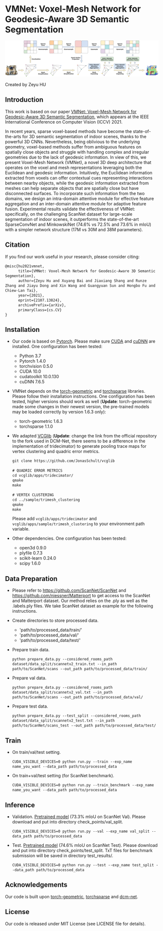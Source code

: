 # VMNet: Voxel-Mesh Network for Geodesic-Aware 3D Semantic Segmentation

![Framework Fig](docs/network_detailed.jpg)

Created by Zeyu HU

## Introduction
This work is based on our paper 
[VMNet: Voxel-Mesh Network for Geodesic-Aware 3D Semantic Segmentation](https://arxiv.org/abs/2107.13824),
which appears at the IEEE International Conference on Computer Vision (ICCV) 2021. 

In recent years, sparse voxel-based methods have become the state-of-the-arts for 3D semantic segmentation of indoor scenes, thanks to the powerful 3D CNNs. Nevertheless, being oblivious to the underlying geometry, voxel-based methods suffer from ambiguous features on spatially close objects and struggle with handling complex and irregular geometries due to the lack of geodesic information. In view of this, we present Voxel-Mesh Network (VMNet), a novel 3D deep architecture that operates on the voxel and mesh representations leveraging both the Euclidean and geodesic information. Intuitively, the Euclidean information extracted from voxels can offer contextual cues representing interactions between nearby objects, while the geodesic information extracted from meshes can help separate objects that are spatially close but have disconnected surfaces. To incorporate such information from the two domains, we design an intra-domain attentive module for effective feature aggregation and an inter-domain attentive module for adaptive feature fusion. Experimental results validate the effectiveness of VMNet: specifically, on the challenging ScanNet dataset for large-scale segmentation of indoor scenes, it outperforms the state-of-the-art SparseConvNet and MinkowskiNet (74.6% vs 72.5% and 73.6% in mIoU) with a simpler network structure (17M vs 30M and 38M parameters).

## Citation
If you find our work useful in your research, please consider citing:

    @misc{hu2021vmnet,
          title={VMNet: Voxel-Mesh Network for Geodesic-Aware 3D Semantic Segmentation}, 
          author={Zeyu Hu and Xuyang Bai and Jiaxiang Shang and Runze Zhang and Jiayu Dong and Xin Wang and Guangyuan Sun and Hongbo Fu and Chiew-Lan Tai},
          year={2021},
          eprint={2107.13824},
          archivePrefix={arXiv},
          primaryClass={cs.CV}
    }

## Installation
* Our code is based on <a href="https://pytorch.org/">Pytorch</a>. Please make sure <a href="https://docs.nvidia.com/cuda/cuda-installation-guide-linux/index.html">CUDA</a>  and <a href="https://docs.nvidia.com/deeplearning/sdk/cudnn-install/index.html">cuDNN</a> are installed. One configuration has been tested: 
     - Python 3.7
     - Pytorch 1.4.0
     - torchvision 0.5.0
     - CUDA 10.0
     - cudatoolkit 10.0.130
     - cuDNN 7.6.5

* VMNet depends on the <a href="https://github.com/rusty1s/pytorch_geometric">torch-geometric</a> and <a href="https://github.com/mit-han-lab/torchsparse">torchsparse</a> libraries. Please follow their installation instructions. One configuration has been tested, higher versions should work as well (**Update**: torch-geometric made some changes in their newest version, the pre-trained models may be loaded correctly by version 1.6.3 only):
     - torch-geometric 1.6.3
     - torchsparse 1.1.0

* We adapted <a href="https://github.com/JonasSchult/vcglib">VCGlib</a> (**Update**: change the link from the official repository to the fork used in DCM-Net, there seems to be a difference in the implementation of tridecimator) to generate pooling trace maps for vertex clustering and quadric error metrics.

      git clone https://github.com/JonasSchult/vcglib

      # QUADRIC ERROR METRICS
      cd vcglib/apps/tridecimator/
      qmake
      make

      # VERTEX CLUSTERING
      cd ../sample/trimesh_clustering
      qmake
      make

  Please add `vcglib/apps/tridecimator` and `vcglib/apps/sample/trimesh_clustering` to your environment path variable.

* Other dependencies. One configuration has been tested:
     - open3d 0.9.0
     - plyfile 0.7.3
     - scikit-learn 0.24.0
     - scipy 1.6.0
 
## Data Preparation
* Please refer to https://github.com/ScanNet/ScanNet and https://github.com/niessner/Matterport to get access to the ScanNet and Matterport dataset. Our method relies on the .ply as well as the .labels.ply files. We take ScanNet dataset as example for the following instructions.

* Create directories to store processed data.
     - 'path/to/processed_data/train/'
     - 'path/to/processed_data/val/'
     - 'path/to/processed_data/test/'

* Prepare train data.
      
      python prepare_data.py --considered_rooms_path dataset/data_split/scannetv2_train.txt --in_path path/to/ScanNet/scans --out_path path/to/processed_data/train/

* Prepare val data.
      
      python prepare_data.py --considered_rooms_path dataset/data_split/scannetv2_val.txt --in_path path/to/ScanNet/scans --out_path path/to/processed_data/val/

* Prepare test data.
      
      python prepare_data.py --test_split --considered_rooms_path dataset/data_split/scannetv2_test.txt --in_path path/to/ScanNet/scans_test --out_path path/to/processed_data/test/

## Train
* On train/val/test setting.
    
      CUDA_VISIBLE_DEVICES=0 python run.py --train --exp_name name_you_want --data_path path/to/processed_data
      
* On train+val/test setting (for ScanNet benchmark).

      CUDA_VISIBLE_DEVICES=0 python run.py --train_benchmark --exp_name name_you_want --data_path path/to/processed_data

## Inference
* Validation. <a href="https://drive.google.com/drive/folders/1G8ug8C7DCrHPeZ_91hM7TSVCTgbNajN0?usp=sharing">Pretrained model</a> (73.3% mIoU on ScanNet Val). Please download and put into directory check_points/val_split.

      CUDA_VISIBLE_DEVICES=0 python run.py --val --exp_name val_split --data_path path/to/processed_data

* Test. <a href="https://drive.google.com/drive/folders/1j5_uTL4xrsVZ5svPOp3LENcgvsJehDbx?usp=sharing">Pretrained model</a> (74.6% mIoU on ScanNet Test). Please download and put into directory check_points/test_split. TxT files for benchmark submission will be saved in directory test_results/.

      CUDA_VISIBLE_DEVICES=0 python run.py --test --exp_name test_split --data_path path/to/processed_data
      
## Acknowledgements
Our code is built upon <a href="https://github.com/rusty1s/pytorch_geometric">torch-geometric</a>, <a href="https://github.com/mit-han-lab/torchsparse">torchsparse</a> and <a href="https://github.com/VisualComputingInstitute/dcm-net">dcm-net</a>.

## License
Our code is released under MIT License (see LICENSE file for details).
